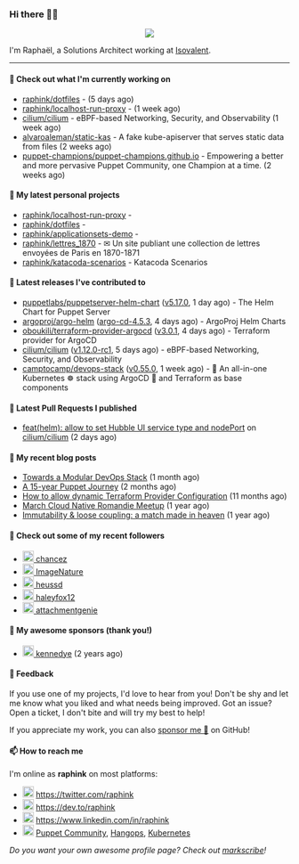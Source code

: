 ### Hi there 👋🏼


<p align="center">
  <a href="https://github.com/ryo-ma/github-profile-trophy"><img src="https://github-profile-trophy.vercel.app/?username=raphink&theme=darkhub&margin-w=15&margin-h=15&no-frame=true&column=5"/></a>
</p>


I'm Raphaël, a Solutions Architect working at [Isovalent](https://github.com/isovalent).

<hr />


#### 👷 Check out what I'm currently working on

- [raphink/dotfiles](https://github.com/raphink/dotfiles) -  (5 days ago)
- [raphink/localhost-run-proxy](https://github.com/raphink/localhost-run-proxy) -  (1 week ago)
- [cilium/cilium](https://github.com/cilium/cilium) - eBPF-based Networking, Security, and Observability (1 week ago)
- [alvaroaleman/static-kas](https://github.com/alvaroaleman/static-kas) - A fake kube-apiserver that serves static data from files (2 weeks ago)
- [puppet-champions/puppet-champions.github.io](https://github.com/puppet-champions/puppet-champions.github.io) - Empowering a better and more pervasive Puppet Community, one Champion at a time. (2 weeks ago)

#### 🌱 My latest personal projects

- [raphink/localhost-run-proxy](https://github.com/raphink/localhost-run-proxy) - 
- [raphink/dotfiles](https://github.com/raphink/dotfiles) - 
- [raphink/applicationsets-demo](https://github.com/raphink/applicationsets-demo) - 
- [raphink/lettres_1870](https://github.com/raphink/lettres_1870) - ✉ Un site publiant une collection de lettres envoyées de Paris en 1870-1871
- [raphink/katacoda-scenarios](https://github.com/raphink/katacoda-scenarios) - Katacoda Scenarios

#### 🔭 Latest releases I've contributed to

- [puppetlabs/puppetserver-helm-chart](https://github.com/puppetlabs/puppetserver-helm-chart) ([v5.17.0](https://github.com/puppetlabs/puppetserver-helm-chart/releases/tag/v5.17.0), 1 day ago) -  The Helm Chart for Puppet Server
- [argoproj/argo-helm](https://github.com/argoproj/argo-helm) ([argo-cd-4.5.3](https://github.com/argoproj/argo-helm/releases/tag/argo-cd-4.5.3), 4 days ago) - ArgoProj Helm Charts
- [oboukili/terraform-provider-argocd](https://github.com/oboukili/terraform-provider-argocd) ([v3.0.1](https://github.com/oboukili/terraform-provider-argocd/releases/tag/v3.0.1), 4 days ago) - Terraform provider for ArgoCD 
- [cilium/cilium](https://github.com/cilium/cilium) ([v1.12.0-rc1](https://github.com/cilium/cilium/releases/tag/v1.12.0-rc1), 5 days ago) - eBPF-based Networking, Security, and Observability
- [camptocamp/devops-stack](https://github.com/camptocamp/devops-stack) ([v0.55.0](https://github.com/camptocamp/devops-stack/releases/tag/v0.55.0), 1 week ago) - 🌊 An all-in-one Kubernetes ☸ stack using ArgoCD 🐙 and Terraform as base components

#### 🔨 Latest Pull Requests I published

- [feat(helm): allow to set Hubble UI service type and nodePort](https://github.com/cilium/cilium/pull/19450) on [cilium/cilium](https://github.com/cilium/cilium) (2 days ago)

#### 📜 My recent blog posts

- [Towards a Modular DevOps Stack](https://dev.to/camptocamp-ops/towards-a-modular-devops-stack-257c) (1 month ago)
- [A 15-year Puppet Journey](https://dev.to/raphink/a-15-year-puppet-journey-4o39) (2 months ago)
- [How to allow dynamic Terraform Provider Configuration](https://dev.to/camptocamp-ops/how-to-allow-dynamic-terraform-provider-configuration-20ik) (11 months ago)
- [March Cloud Native Romandie Meetup](https://dev.to/camptocamp-ops/march-cloud-native-romandie-meetup-o2f) (1 year ago)
- [Immutability &amp; loose coupling: a match made in heaven](https://dev.to/camptocamp-ops/immutability-loose-coupling-a-match-made-in-heaven-37kl) (1 year ago)

#### 👥 Check out some of my recent followers

- [<img src="https://avatars.githubusercontent.com/u/1400401?u=cb454908819864903b4b83d2b05ea2db1af41019&amp;v=4" height="20"/> chancez](https://github.com/chancez)
- [<img src="https://avatars.githubusercontent.com/u/95119607?v=4" height="20"/> ImageNature](https://github.com/ImageNature)
- [<img src="https://avatars.githubusercontent.com/u/887095?u=0b12d6890d44b083c6155af138c8d7ba93cae24f&amp;v=4" height="20"/> heussd](https://github.com/heussd)
- [<img src="https://avatars.githubusercontent.com/u/92455821?u=84759154eb20acdc1a467b3e2e62f96b5a872e34&amp;v=4" height="20"/> haleyfox12](https://github.com/haleyfox12)
- [<img src="https://avatars.githubusercontent.com/u/163633?v=4" height="20"/> attachmentgenie](https://github.com/attachmentgenie)


#### 💚 My awesome sponsors (thank you!)

- [<img src="https://avatars.githubusercontent.com/u/1110127?v=4" height="20"/> kennedye](https://github.com/kennedye) (2 years ago)


#### 💬 Feedback

If you use one of my projects, I'd love to hear from you!
Don't be shy and let me know what you liked and what needs being improved.
Got an issue? Open a ticket, I don't bite and will try my best to help!

If you appreciate my work, you can also [sponsor me 💚](https://github.com/sponsors/raphink) on GitHub!


#### 📫 How to reach me

I'm online as **raphink** on most platforms:

- <img src="https://raw.githubusercontent.com/FortAwesome/Font-Awesome/master/svgs/brands/twitter.svg" width="20" alt="Twitter" /> https://twitter.com/raphink
- <img src="https://raw.githubusercontent.com/FortAwesome/Font-Awesome/master/svgs/brands/dev.svg" width="20" alt="Blog" /> https://dev.to/raphink
- <img src="https://raw.githubusercontent.com/FortAwesome/Font-Awesome/master/svgs/brands/linkedin.svg" width="20" alt="LinkedIn" /> https://www.linkedin.com/in/raphink
- <img src="https://raw.githubusercontent.com/FortAwesome/Font-Awesome/master/svgs/brands/slack.svg" width="20" alt="Slack" /> [Puppet Community](https://slack.puppet.com/), [Hangops](https://signup.hangops.com/), [Kubernetes](https://slack.k8s.io/)

*Do you want your own awesome profile page? Check out [markscribe](https://github.com/muesli/markscribe)!*
